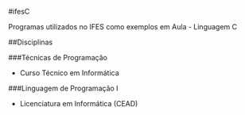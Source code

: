 #ifesC

Programas utilizados no IFES como exemplos em Aula - Linguagem C

##Disciplinas


###Técnicas de Programação

* Curso Técnico em Informática


###Linguagem de Programação I

* Licenciatura em Informática (CEAD)



